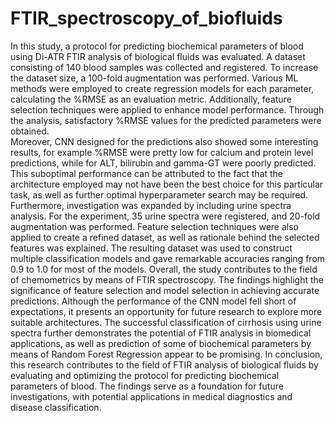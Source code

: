 # FTIR_spectroscopy_of_biofluids
In this study, a protocol for predicting biochemical parameters of blood using Di-ATR FTIR analysis of biological fluids was evaluated. A dataset consisting of 140 blood samples was collected and registered. To increase the dataset size, a 100-fold augmentation was performed. Various ML methods were employed to create regression models for each parameter, calculating the %RMSE as an evaluation metric. Additionally, feature selection techniques were applied to enhance model performance. Through the analysis, satisfactory %RMSE values for the predicted parameters were obtained.  
Moreover, CNN designed for the predictions also showed some interesting results, for example %RMSE were pretty low for calcium and protein level predictions, while for ALT, bilirubin and gamma-GT were poorly predicted. This suboptimal performance can be attributed to the fact that the architecture employed may not have been the best choice for this particular task, as well as further optimal hyperparameter search may be required.
Furthermore, investigation was expanded by including urine spectra analysis. For the experiment, 35 urine spectra were registered, and 20-fold augmentation was performed. Feature selection techniques were also applied to create a refined dataset, as well as rationale behind the selected features was explained. The resulting dataset was used to construct multiple classification models and gave remarkable accuracies ranging from 0.9 to 1.0 for most of the models.
Overall, the study contributes to the field of chemometrics by means of FTIR spectroscopy. The findings highlight the significance of feature selection and model selection in achieving accurate predictions. Although the performance of the CNN model fell short of expectations, it presents an opportunity for future research to explore more suitable architectures. The successful classification of cirrhosis using urine spectra further demonstrates the potential of FTIR analysis in biomedical applications, as well as prediction of some of biochemical parameters by means of Random Forest Regression appear to be promising.
In conclusion, this research contributes to the field of FTIR analysis of biological fluids by evaluating and optimizing the protocol for predicting biochemical parameters of blood. The findings serve as a foundation for future investigations, with potential applications in medical diagnostics and disease classification.
